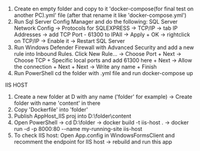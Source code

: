 1) Create en empty folder and copy to it 'docker-compose(for final test on another PC).yml' file (after that rename it like 'docker-compose.yml')
2) Run Sql Server Config Manager and do the following: SQL Server Network Config -> Protocols for SQLEXPRESS -> TCP/IP -> tab IP Addresses -> add TCP Port - 61300 to IPAII -> Apply + OK -> rightclick on TCP/IP -> Enable it -> Restart SQL Server
3) Run Windows Defender Firewall with Advanced Security and add a new rule into Inbound Rules. Click New Rule... -> Choose Port + Next -> Choose TCP + Specific local ports and add 61300 here + Next -> Allow the connection + Next + Next -> Write any name + Finish
4) Run PowerShell cd the folder with .yml file and run docker-compose up


IIS HOST
1) Create a new folder at D with any name ('folder' for example) -> Create folder with name 'content' in there
2) Copy 'Dockerfile' into 'folder'
3) Publish AppHost_IIS proj into D:\folder\content
4) Open PowerShell -> cd D:\folder -> docker build -t iis-host . -> docker run -d -p 8000:80 --name my-running-site iis-host
5) To check IIS host: Open App.config in WindowsFormsClient and recomment the endpoint for IIS host -> rebuild and run this app

